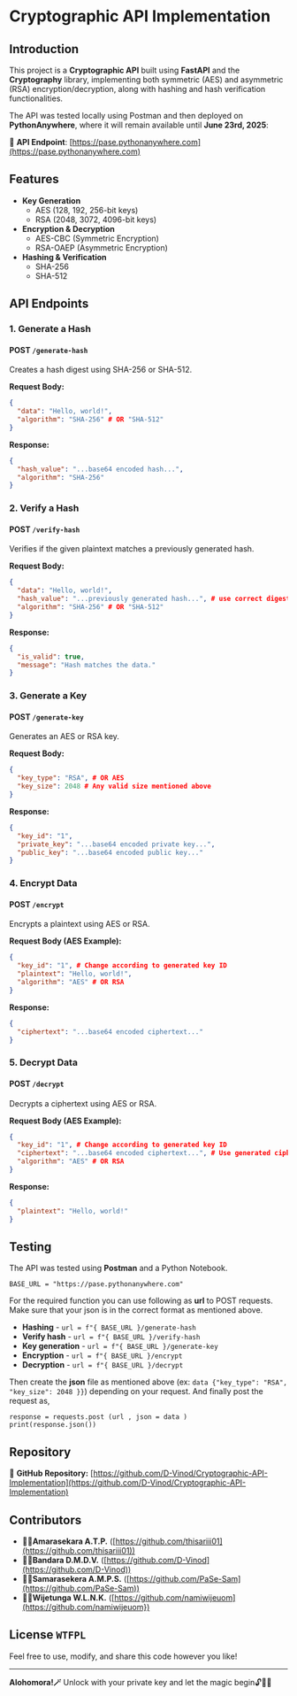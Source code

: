 # Cryptographic API Implementation

## Introduction
This project is a **Cryptographic API** built using **FastAPI** and the **Cryptography** library, implementing both symmetric (AES) and asymmetric (RSA) encryption/decryption, along with hashing and hash verification functionalities. 

The API was tested locally using Postman and then deployed on **PythonAnywhere**, where it will remain available until **June 23rd, 2025**:

🔗 **API Endpoint**: [https://pase.pythonanywhere.com](https://pase.pythonanywhere.com)

## Features
- **Key Generation**
  - AES (128, 192, 256-bit keys)
  - RSA (2048, 3072, 4096-bit keys)
- **Encryption & Decryption**
  - AES-CBC (Symmetric Encryption)
  - RSA-OAEP (Asymmetric Encryption)
- **Hashing & Verification**
  - SHA-256
  - SHA-512

## API Endpoints
### 1. Generate a Hash
#### **POST** `/generate-hash`
Creates a hash digest using SHA-256 or SHA-512.

**Request Body:**
```json
{
  "data": "Hello, world!",
  "algorithm": "SHA-256" # OR "SHA-512"
}
```
**Response:**
```json
{
  "hash_value": "...base64 encoded hash...",
  "algorithm": "SHA-256"
}
```

### 2. Verify a Hash
#### **POST** `/verify-hash`
Verifies if the given plaintext matches a previously generated hash.

**Request Body:**
```json
{
  "data": "Hello, world!",
  "hash_value": "...previously generated hash...", # use correct digest with the data
  "algorithm": "SHA-256" # OR "SHA-512"
}
```
**Response:**
```json
{
  "is_valid": true,
  "message": "Hash matches the data."
}
```
### 3. Generate a Key
#### **POST** `/generate-key`
Generates an AES or RSA key.

**Request Body:**
```json
{
  "key_type": "RSA", # OR AES
  "key_size": 2048 # Any valid size mentioned above
}
```
**Response:**
```json
{
  "key_id": "1",
  "private_key": "...base64 encoded private key...",
  "public_key": "...base64 encoded public key..."
}
```

### 4. Encrypt Data
#### **POST** `/encrypt`
Encrypts a plaintext using AES or RSA.

**Request Body (AES Example):**
```json
{
  "key_id": "1", # Change according to generated key ID
  "plaintext": "Hello, world!",
  "algorithm": "AES" # OR RSA
}
```
**Response:**
```json
{
  "ciphertext": "...base64 encoded ciphertext..."
}
```

### 5. Decrypt Data
#### **POST** `/decrypt`
Decrypts a ciphertext using AES or RSA.

**Request Body (AES Example):**
```json
{
  "key_id": "1", # Change according to generated key ID
  "ciphertext": "...base64 encoded ciphertext...", # Use generated ciphertext
  "algorithm": "AES" # OR RSA
}
```
**Response:**
```json
{
  "plaintext": "Hello, world!"
}
```

## Testing
The API was tested using **Postman** and a Python Notebook. 

```
BASE_URL = "https://pase.pythonanywhere.com"
```

For the required function you can use following as **url** to POST requests. Make sure that your json is in the correct format as mentioned above.
- **Hashing** - `url = f"{ BASE_URL }/generate-hash`
- **Verify hash** - `url = f"{ BASE_URL }/verify-hash`
- **Key generation** - `url = f"{ BASE_URL }/generate-key`
- **Encryption** - `url = f"{ BASE_URL }/encrypt`
- **Decryption** - `url = f"{ BASE_URL }/decrypt`

Then create the **json** file as mentioned above (ex: `data {"key_type": "RSA", "key_size": 2048 }}`) depending on your request. And finally post the request as,

```
response = requests.post (url , json = data )
print(response.json())
```

## Repository
🔗 **GitHub Repository:** [https://github.com/D-Vinod/Cryptographic-API-Implementation](https://github.com/D-Vinod/Cryptographic-API-Implementation)

## Contributors
- 🧙‍♀️**Amarasekara A.T.P.** ([https://github.com/thisariii01](https://github.com/thisariii01))
- 🧙‍♂️**Bandara D.M.D.V.** ([https://github.com/D-Vinod](https://github.com/D-Vinod))
- 🧙‍♂️**Samarasekera A.M.P.S.** ([https://github.com/PaSe-Sam](https://github.com/PaSe-Sam))
- 🧙‍♂️**Wijetunga W.L.N.K.** ([https://github.com/namiwijeuom](https://github.com/namiwijeuom})

## License `WTFPL`

Feel free to use, modify, and share this code however you like!

---

**Alohomora!🪄** Unlock with your private key and let the magic begin🔓🔮✨
